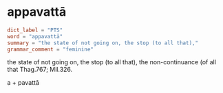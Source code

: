 # appavattā

``` toml
dict_label = "PTS"
word = "appavattā"
summary = "the state of not going on, the stop (to all that),"
grammar_comment = "feminine"
```

the state of not going on, the stop (to all that), the non\-continuance (of all that Thag.767; Mil.326.

a \+ pavattā

